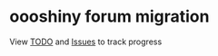 # oooshiny forum migration

View [TODO](https://github.com/OooShiny-Community/migration/blob/master/TODO.md) and [Issues](https://github.com/OooShiny-Community/migration/issues) to track progress
